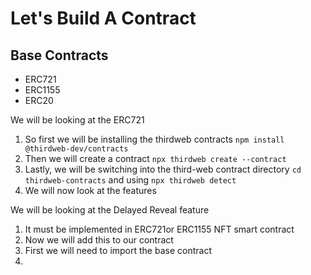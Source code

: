 # Let's Build A Contract

## Base Contracts

- ERC721
- ERC1155
- ERC20

We will be looking at the ERC721

1. So first we will be installing the thirdweb contracts `npm install @thirdweb-dev/contracts`
2. Then we will create a contract `npx thirdweb create --contract`
3. Lastly, we will be switching into the third-web contract directory `cd thirdweb-contracts` and using `npx thirdweb detect`
4. We will now look at the features

We will be looking at the Delayed Reveal feature

1. It must be implemented in ERC721or ERC1155 NFT smart contract
2. Now we will add this to our contract
3. First we will need to import the base contract
4. 
